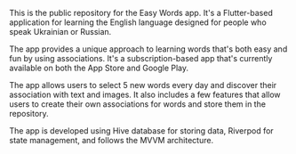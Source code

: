 This is the public repository for the Easy Words app. It's a Flutter-based application for learning the English language designed for people who speak Ukrainian or Russian.

The app provides a unique approach to learning words that's both easy and fun by using associations. It's a subscription-based app that's currently available on both the App Store and Google Play.

The app allows users to select 5 new words every day and discover their association with text and images. It also includes a few features that allow users to create their own associations for words and store them in the repository.

The app is developed using Hive database for storing data, Riverpod for state management, and follows the MVVM architecture.
